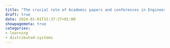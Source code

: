 ```yaml
---
title: "The crucial role of Academic papers and conferences in Engineering"
draft: true
date: 2024-01-01T15:37:27+01:00
showpagemeta: true
categories:
- learning
- distributed-systems
---
```

